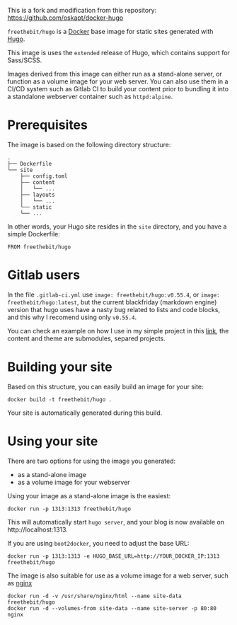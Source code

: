 This is a fork and modification from this repository: https://github.com/oskapt/docker-hugo 

`freethebit/hugo` is a [Docker](https://www.docker.io) base image for static sites generated with [Hugo](http://gohugo.io).  

This image is uses the `extended` release of Hugo, which contains support for Sass/SCSS.

Images derived from this image can either run as a stand-alone server, or function as a volume image for your web server.  You can also use them in a CI/CD system such as Gitlab CI to build your content prior to bundling it into a standalone webserver container such as `httpd:alpine`.

# Prerequisites

The image is based on the following directory structure:

	.
	├── Dockerfile
	└── site
	    ├── config.toml
	    ├── content
	    │   └── ...
	    ├── layouts
	    │   └── ...
	    └── static
		└── ...

In other words, your Hugo site resides in the `site` directory, and you have a simple Dockerfile:

```
FROM freethebit/hugo 
```

# Gitlab users

In the file `.gitlab-ci.yml` use `image: freethebit/hugo:v0.55.4`, or `image: freethebit/hugo:latest`, but the current blackfriday (markdown engine) version that hugo uses have a nasty bug related to lists and code blocks, and this why I recomend using only `v0.55.4`.

You can check an example on how I use in my simple project in this [link](https://gitlab.com/freethebit/c/blob/f4292d04b895ec901011c7c4adf2daa3b17399ec/.gitlab-ci.yml), the content and theme are submodules, separed projects. 

# Building your site

Based on this structure, you can easily build an image for your site:

```
docker build -t freethebit/hugo .
```

Your site is automatically generated during this build. 


# Using your site

There are two options for using the image you generated: 

- as a stand-alone image
- as a volume image for your webserver

Using your image as a stand-alone image is the easiest:

```
docker run -p 1313:1313 freethebit/hugo
```

This will automatically start `hugo server`, and your blog is now available on http://localhost:1313. 

If you are using `boot2docker`, you need to adjust the base URL: 

```
docker run -p 1313:1313 -e HUGO_BASE_URL=http://YOUR_DOCKER_IP:1313 freethebit/hugo
```

The image is also suitable for use as a volume image for a web server, such as [nginx](https://registry.hub.docker.com/_/nginx/)

```
docker run -d -v /usr/share/nginx/html --name site-data freethebit/hugo
docker run -d --volumes-from site-data --name site-server -p 80:80 nginx
```

